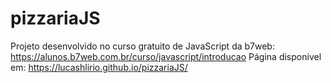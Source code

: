 # pizzariaJS
Projeto desenvolvido no curso gratuito de JavaScript da b7web: https://alunos.b7web.com.br/curso/javascript/introducao
Página disponível em: https://lucashlirio.github.io/pizzariaJS/
